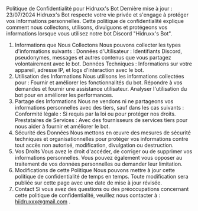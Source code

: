 Politique de Confidentialité pour Hidruxx's Bot
Dernière mise à jour : 23/07/2024
Hidruxx's Bot respecte votre vie privée et s'engage à protéger vos informations personnelles. Cette politique de confidentialité explique comment nous collectons, utilisons, divulguons et protégeons vos informations lorsque vous utilisez notre bot Discord "Hidruxx's Bot".
1. Informations que Nous Collectons
Nous pouvons collecter les types d'informations suivants :
Données d'Utilisateur : Identifiants Discord, pseudonymes, messages et autres contenus que vous partagez volontairement avec le bot.
Données Techniques : Informations sur votre appareil, adresse IP, et logs d'interaction avec le bot.
2. Utilisation des Informations
Nous utilisons les informations collectées pour :
Fournir et améliorer les fonctionnalités du bot.
Répondre à vos demandes et fournir une assistance utilisateur.
Analyser l'utilisation du bot pour en améliorer les performances.
3. Partage des Informations
Nous ne vendons ni ne partageons vos informations personnelles avec des tiers, sauf dans les cas suivants :
Conformité légale : Si requis par la loi ou pour protéger nos droits.
Prestataires de Services : Avec des fournisseurs de services tiers pour nous aider à fournir et améliorer le bot.
4. Sécurité des Données
Nous mettons en œuvre des mesures de sécurité techniques et organisationnelles pour protéger vos informations contre tout accès non autorisé, modification, divulgation ou destruction.
5. Vos Droits
Vous avez le droit d'accéder, de corriger ou de supprimer vos informations personnelles. Vous pouvez également vous opposer au traitement de vos données personnelles ou demander leur limitation.
6. Modifications de cette Politique
Nous pouvons mettre à jour cette politique de confidentialité de temps en temps. Toute modification sera publiée sur cette page avec une date de mise à jour révisée.
7. Contact
Si vous avez des questions ou des préoccupations concernant cette politique de confidentialité, veuillez nous contacter à : hiidruxxx@gmail.com .

